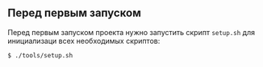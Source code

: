 ## Перед первым запуском

Перед первым запуском проекта нужно запустить скрипт `setup.sh` для инициализаци всех необходимых скриптов:

```shell script
$ ./tools/setup.sh
```
